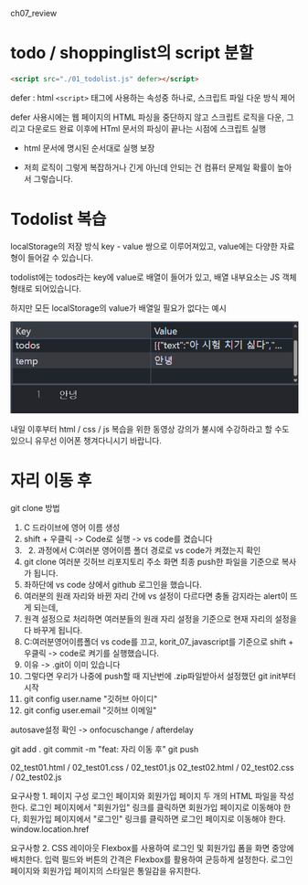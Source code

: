 ch07_review

# todo / shoppinglist의 script 분할
```html
<script src="./01_todolist.js" defer></script>
```

defer : html `<script>` 태그에 사용하는 속성중 하나로, 스크립트 파일 다운 방식 제어

defer 사용시에는 웹 페이지의 HTML 파싱을 중단하지 않고 스크립트 로직을 다운, 그리고 다운로드 완료 이후에 HTml 문서의 파싱이 끝나는 시점에 스크립트 실행

- html 문서에 명시된 순서대로 실행 보장

- 저희 로직이 그렇게 복잡하거나 긴게 아닌데 안되는 건 컴퓨터 문제일 확률이 높아서 그렇습니다.

# Todolist 복습
localStorage의 저장 방식
key - value 쌍으로 이루어져있고, value에는 다양한 자료형이 들어갈 수 있습니다.

todolist에는 todos라는 key에 value로 배열이 들어가 있고, 배열 내부요소는 JS 객체 형태로 되어있습니다.

하지만 모든 localStorage의 value가 배열일 필요가 없다는 예시

![localStorage value string 예시](./localStorage예시.png)

내일 이후부터 html / css / js 복습을 위한 동영상 강의가 불시에 수강하라고 할 수도 있으니 유무선 이어폰 챙겨다니시기 바랍니다.

# 자리 이동 후
git clone 방법
1. C 드라이브에 영어 이름 생성
2. shift + 우클릭 -> Code로 실행 -> vs code를 켰습니다
3. 2. 과정에서 C:여러분 영어이름 폴더 경로로 vs code가 켜졌는지 확인
4. git clone 여러분 깃허브 리포지토리 주소 화면 최종 push한 파일을 기준으로 복사가 됩니다.
5. 좌하단에 vs code 상에서 github 로그인을 했습니다.
  1. 여러분의 원래 자리와 바뀐 자리 간에 vs 설정이 다르다면 충돌 감지라는 alert이 뜨게 되는데,
  2. 원격 설정으로 처리하면 여러분들의 원래 자리 설정을 기준으로 현재 자리의 설정을 다 바꾸게 됩니다.
6. C:여러분영어이름폴더 vs code를 끄고, korit_07_javascript를 기준으로 shift + 우클릭 -> code로 켜기를 실행했습니다.
  1. 이유 -> .git이 이미 있습니다
  2. 그렇다면 우리가 나중에 push할 때 지난번에 .zip파일받아서 설정했던 git init부터 시작
  3. git config user.name "깃허브 아이디"
  4. git config user.email "깃허브 이메일"

autosave설정 확인 -> onfocuschange / afterdelay

git add .
git commit -m "feat: 자리 이동 후"
git push

02_test01.html / 02_test01.css / 02_test01.js
02_test02.html / 02_test02.css / 02_test02.js

요구사항 1.
페이지 구성 로그인 페이지와 회원가입 페이지 두 개의 HTML 파일을 작성한다.
로그인 페이지에서 "회원가입" 링크를 클릭하면 회원가입 페이지로 이동해야 한다,
회원가입 페이지에서 "로그인" 링크를 클릭하면 로그인 페이지로 이동해야 한다.
window.location.href

요구사항 2.
CSS 레이아웃 Flexbox를 사용하여 로그인 및 회원가입 폼을 화면 중앙에 배치한다.
입력 필드와 버튼의 간격은 Flexbox를 활용하여 균등하게 설정한다.
로그인 페이지와 회원가입 페이지의 스타일은 통일감을 유지한다.